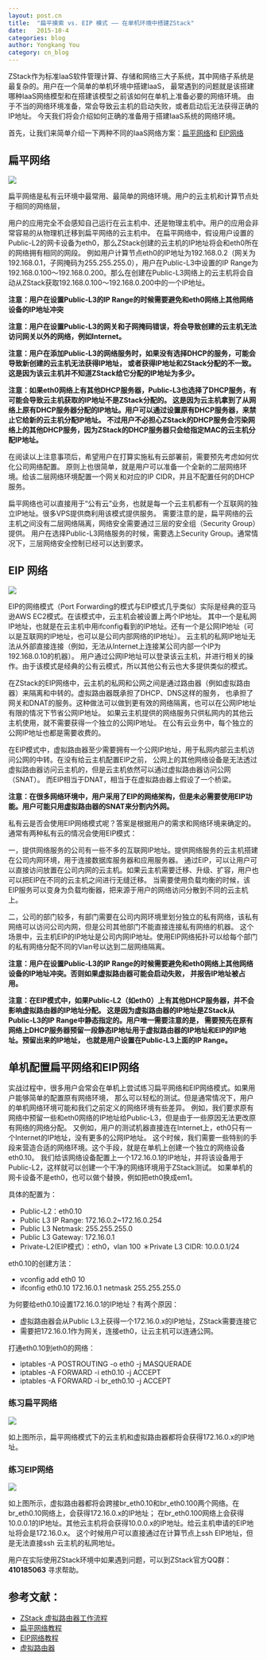 ```yaml
---
layout: post.cn
title:  "扁平摸索 vs. EIP 模式 —— 在单机环境中搭建ZStack"
date:   2015-10-4
categories: blog
author: Yongkang You
category: cn_blog
---
```


ZStack作为标准IaaS软件管理计算、存储和网络三大子系统，其中网络子系统是最复杂的。用户在一个简单的单机环境中搭建IaaS，
最常遇到的问题就是该搭建哪种IaaS网络模型和在搭建该模型之前该如何在单机上准备必要的网络环境。
由于不当的网络环境准备，常会导致云主机的启动失败，或者启动后无法获得正确的IP地址。
今天我们将会介绍如何正确的准备用于搭建IaaS系统的网络环境。

首先，让我们来简单介绍一下两种不同的IaaS网络方案：[扁平网络](http://zstack.org/cn/tutorials/flat-network-ui.html)和
[EIP网络](http://zstack.org/cn/tutorials/ec2-ui.html)

## 扁平网络

<img  class="img-responsive"  src="/images/flat_network.png">

扁平网络是私有云环境中最常用、最简单的网络环境。用户的云主机和计算节点处于相同的网络层，

用户的应用完全不会感知自己运行在云主机中、还是物理主机中。用户的应用会非常容易的从物理机迁移到扁平网络的云主机中。
在扁平网络中，假设用户设置的Public-L2的网卡设备为eth0，那么ZStack创建的云主机的IP地址将会和eth0所在的网络拥有相同的网段。
例如用户计算节点eth0的IP地址为192.168.0.2（网关为192.168.0.1，子网掩码为255.255.255.0），用户在Public-L3中设置的IP Range为
192.168.0.100～192.168.0.200。那么在创建在Public-L3网络上的云主机将会自动从ZStack获取192.168.0.100～192.168.0.200中的一个IP地址。

**注意：用户在设置Public-L3的IP Range的时候需要避免和eth0网络上其他网络设备的IP地址冲突**

**注意：用户在设置Public-L3的网关和子网掩码错误，将会导致创建的云主机无法访问网关以外的网络，例如Internet。**

**注意：用户在添加Public-L3的网络服务时，如果没有选择DHCP的服务，可能会导致新创建的云主机无法获得IP地址，
或者获得IP地址和ZStack分配的不一致。这是因为该云主机并不知道ZStack给它分配的IP地址为多少。**

**注意：如果eth0网络上有其他DHCP服务器，Public-L3也选择了DHCP服务，有可能会导致云主机获取的IP地址不是ZStack分配的。
这是因为云主机拿到了从网络上原有DHCP服务器分配的IP地址。用户可以通过设置原有DHCP服务器，来禁止它给新的云主机分配IP地址。
不过用户不必担心ZStack的DHCP服务会污染网络上的其他DHCP服务，因为ZStack的DHCP服务器只会给指定MAC的云主机分配IP地址。**

在阅读以上注意事项后，希望用户在打算实施私有云部署前，需要预先考虑如何优化公司网络配置。
原则上也很简单，就是用户可以准备一个全新的二层网络环境。给该二层网络环境配置一个网关和对应的IP CIDR，并且不配置任何的DHCP服务。

扁平网络也可以直接用于“公有云”业务，也就是每一个云主机都有一个互联网的独立IP地址。很多VPS提供商利用该模式提供服务。
需要注意的是，扁平网络的云主机之间没有二层网络隔离，网络安全需要通过三层的安全组（Security Group）提供。
用户在选择Public-L3网络服务的时候，需要选上Security Group。通常情况下，三层网络安全控制已经可以达到要求。

## EIP 网络

<img  class="img-responsive"  src="/images/eip.png">

EIP的网络模式（Port Forwarding的模式与EIP模式几乎类似）实际是经典的亚马逊AWS EC2模式。在该模式中，云主机会被设置上两个IP地址。
其中一个是私网IP地址，也就是在云主机中用ifconfig看到的IP地址。还有一个是公网IP地址（可以是互联网的IP地址，也可以是公司内部网络的IP地址）。
云主机的私网IP地址无法从外部直接连接（例如，无法从Internet上连接某公司内部一个IP为192.168.0.10的机器）。
用户通过公网IP地址可以登录该云主机，并进行相关的操作。由于该模式是经典的公有云模式，所以其他公有云也大多提供类似的模式。

在ZStack的EIP网络中，云主机的私网和公网之间是通过路由器（例如虚拟路由器）来隔离和中转的。虚拟路由器既承担了DHCP、DNS这样的服务，
也承担了网关和DNAT的服务。这种做法可以做到更有效的网络隔离，也可以在公网IP地址有限的情况下节省公网IP地址。
如果云主机提供的网络服务只供私网内的其他云主机使用，就不需要获得一个独立的公网IP地址。
在公有云业务中，每个独立的公网IP地址也都是需要收费的。

在EIP模式中，虚拟路由器至少需要拥有一个公网IP地址，用于私网内部云主机访问公网的中转。在没有给云主机配置EIP之前，
公网上的其他网络设备是无法透过虚拟路由器访问云主机的，但是云主机依然可以通过虚拟路由器访问公网（SNAT）。
而EIP相当于DNAT，相当于在虚拟路由器上假设了一个桥梁。

**注意：在很多网络环境中，用户采用了EIP的网络架构，但是未必需要使用EIP功能。用户可能只用虚拟路由器的SNAT来分割内外网。**

私有云是否会使用EIP网络模式呢？答案是根据用户的需求和网络环境来确定的。通常有两种私有云的情况会使用EIP模式：

一，提供网络服务的公司有一些不多的互联网IP地址。提供网络服务的云主机搭建在公司内网环境，用于连接数据库服务器和应用服务器。
通过EIP，可以让用户可以直接访问放置在公司内网的云主机。如果云主机需要迁移、升级、扩容，用户也可以把EIP在不同的云主机之间进行无缝迁移。
当需要使用负载均衡的时候，该EIP服务可以变身为负载均衡器，把来源于用户的网络访问分散到不同的云主机上。

二，公司的部门较多，有部门需要在公司内网环境里划分独立的私有网络，该私有网络可以访问公司内网，但是公司其他部门不能直接连接私有网络的机器。
这个场景中，云主机EIP的IP地址是公司内网IP地址。使用EIP网络拓扑可以给每个部门的私有网络分配不同的Vlan号以达到二层网络隔离。

**注意：用户在设置Public-L3的IP Range的时候需要避免和eth0网络上其他网络设备的IP地址冲突。否则如果虚拟路由器可能会启动失败，
并报告IP地址被占用。**

**注意：在EIP模式中，如果Public-L2（如eth0）上有其他DHCP服务器，并不会影响虚拟路由器的IP地址分配。
这是因为虚拟路由器的IP地址是ZStack从Public-L3的IP Range中静态指定的。用户唯一需要注意的是，
需要预先在原有网络上DHCP服务器预留一段静态IP地址用于虚拟路由器的IP地址和EIP的IP地址。预留出来的IP地址，
也就是用户设置在Public-L3上面的IP Range。**

## 单机配置扁平网络和EIP网络

实战过程中，很多用户会常会在单机上尝试练习扁平网络和EIP网络模式。如果用户能够简单的配置原有网络环境，
那么可以轻松的测试。但是通常情况下，用户的单机网络环境可能和我们之前定义的网络环境有些差异。
例如，我们要求原有网络中预留一些和eth0网络的IP地址给Public-L3，但是由于一些原因无法更改原有网络的网络分配。
又例如，用户的测试机器直接连在Internet上，eth0只有一个Internet的IP地址，没有更多的公网IP地址。
这个时候，我们需要一些特别的手段来营造合适的网络环境。这个手段，就是在单机上创建一个独立的网络设备eth0.10。
我们给该网络设备配置上一个172.16.0.1的IP地址，并将该设备用于Public-L2，这样就可以创建一个干净的网络环境用于ZStack测试。
如果单机的网卡设备不是eth0，也可以做个替换，例如把eth0换成em1。

具体的配置为：
 * Public-L2：eth0.10
 * Public L3 IP Range: 172.16.0.2~172.16.0.254
 * Public L3 Netmask: 255.255.255.0
 * Public L3 Gateway: 172.16.0.1
 * Private-L2(EIP模式）：eth0，vlan 100
 ＊Private L3 CIDR: 10.0.0.1/24

eth0.10的创建方法：
 * vconfig add eth0 10
 * ifconfig eth0.10 172.16.0.1 netmask 255.255.255.0

为何要给eth0.10设置172.16.0.1的IP地址？有两个原因：
 * 虚拟路由器会从Public L3上获得一个172.16.0.x的IP地址，ZStack需要连接它
 * 需要把172.16.0.1作为网关，连接eth0，让云主机可以连通公网。

打通eth0.10到eth0的网络：
 * iptables -A POSTROUTING -o eth0 -j MASQUERADE
 * iptables -A FORWARD -i eth0.10 -j ACCEPT
 * iptables -A FORWARD -i br_eth0.10 -j ACCEPT

### 练习扁平网络
 
<img  class="img-responsive"  src="/images/blogs/misc/single-machine-flat-network.png">

如上图所示，扁平网络模式下的云主机和虚拟路由器都将会获得172.16.0.x的IP地址。

### 练习EIP网络 
 
<img  class="img-responsive"  src="/images/blogs/misc/single-machine-eip-network.png">

如上图所示，虚拟路由器都将会跨接br_eth0.10和br_eth0.100两个网络。在br_eth0.10网络上，会获得172.16.0.x的IP地址；
在br_eth0.100网络上会获得10.0.0.1的IP地址。其他云主机将会获得10.0.0.x的IP地址。给云主机申请的EIP地址将会是172.16.0.x。
这个时候用户可以直接通过在计算节点上ssh EIP地址，但是无法直接ssh 云主机的私网地址。

用户在实际使用ZStack环境中如果遇到问题，可以到ZStack官方QQ群：**410185063** 寻求帮助。

## 参考文献：
 * [ZStack 虚拟路由器工作流程](./virtualrouter-introduction.html)
 * [扁平网络教程](/cn/tutorials/flat-network-ui.html)
 * [EIP网络教程](/cn/tutorials/ec2-ui.html)
 * [虚拟路由器](http://zstackdoc.readthedocs.org/en/latest/userManual/virtualRouter.html?highlight=virtual%20router)
